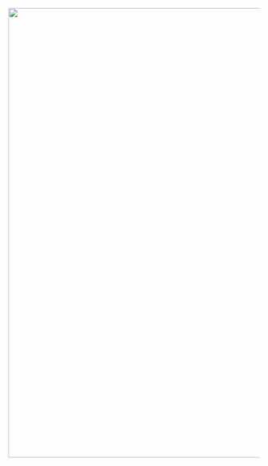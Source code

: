 <p align="center">
    <img width="900" src="https://github.com/raquelcolares/Power-BI/blob/main/01%20-%20Sales/sales%20dashboard.png)https://github.com/raquelcolares/Power-BI/blob/main/01%20-%20Sales/sales%20dashboard.png">
</p> 


